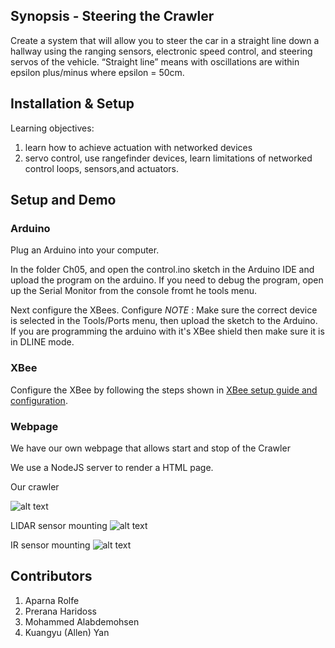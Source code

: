## Synopsis - Steering the Crawler

Create a system that will allow you to steer the car in a straight line down a hallway using the ranging sensors, electronic speed control, and steering servos of the vehicle.  “Straight line” means with oscillations are within 
epsilon plus/minus where epsilon = 50cm. 

## Installation & Setup

Learning objectives:
1. learn how to achieve actuation with networked devices
2. servo control, use rangefinder devices, learn limitations of networked control loops, sensors,and actuators.

## Setup and Demo

### Arduino

Plug an Arduino into your computer.

In the folder Ch05, and open the control.ino sketch in the Arduino IDE and upload the program on the arduino. If you need to debug the program, open up the Serial Monitor from the console fromt he tools menu. 

Next configure the XBees. Configure 
_NOTE_ : Make sure the correct device is selected in the Tools/Ports menu, then upload the sketch to the Arduino. If you are programming the arduino with it's XBee shield then make sure it is in DLINE mode.

### XBee

Configure the XBee by following the steps shown in [XBee setup guide and configuration](https://github.com/EC544-BU/EC544_demos/wiki/Guide:-XBee-Setup). 

### Webpage

We have our own webpage that allows start and stop of the Crawler

We use a NodeJS server to render a HTML page.

Our crawler

![alt text](https://github.com/aparolfe/Group_13_Story/blob/master/Ch05/static/IMG_20161101_112737.jpg)

LIDAR sensor mounting 
![alt text](https://github.com/aparolfe/Group_13_Story/blob/master/Ch05/static/IMG_20161101_112755.jpg)

IR sensor mounting 
![alt text](https://github.com/aparolfe/Group_13_Story/blob/master/Ch05/static/IMG_20161101_112807.jpg)

## Contributors

1. Aparna Rolfe
2. Prerana Haridoss
3. Mohammed Alabdemohsen
4. Kuangyu (Allen) Yan




